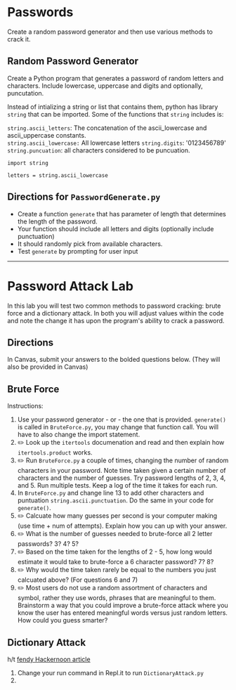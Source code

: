 # Passwords
Create a random password generator and then use various methods to crack it.  

## Random Password Generator
Create a Python program that generates a password of random letters and characters. Include lowercase, uppercase and digits and optionally, puncutation.  

Instead of intializing a string or list that contains them, python has library `string` that can be imported.  Some of the functions that `string` includes is:

`string.ascii_letters`: The concatenation of the ascii_lowercase and ascii_uppercase constants.  
`string.ascii_lowercase:` All lowercase letters
`string.digits`: '0123456789'  
`string.puncuation`: all characters considered to be puncuation.  

```
import string

letters = string.ascii_lowercase

```

## Directions for `PasswordGenerate.py`  
- Create a function `generate` that has parameter of length that determines the length of the password. 
- Your function should include all letters and digits (optionally include punctuation)
- It should randomly pick from available characters. 
- Test `generate` by prompting for user input

---

# Password Attack Lab
In this lab you will test two common methods to password cracking: brute force and a dictionary attack. In both you will adjust values within the code and note the change it has upon the program's ability to crack a password.  

## Directions
In Canvas, submit your answers to the bolded questions below. (They will also be provided in Canvas)

## Brute Force  
Instructions:
1. Use your password generator - or - the one that is provided.  `generate()` is called in `BruteForce.py`, you may change that function call.  You will have to also change the import statement.    
2. :pencil2: Look up the `itertools` documenation and read and then explain how `itertools.product` works.
3. :pencil2: Run `BruteForce.py` a couple of times, changing the number of random characters in your password.  Note time taken given a certain number of characters and the number of guesses.  Try password lengths of 2, 3, 4, and 5. Run multiple tests.  Keep a log of the time it takes for each run.  
4. In `BruteForce.py` and change line 13 to add other characters and puntuation `string.ascii.punctuation`.  Do the same in your code for `generate()`.  
5. :pencil2: Calcuate how many guesses per second is your computer making (use time + num of attempts).  Explain how you can up with your answer.  
6. :pencil2: What is the number of guesses needed to brute-force all 2 letter passwords? 3? 4? 5?  
7. :pencil2: Based on the time taken for the lengths of 2 - 5, how long would estimate it would take to brute-force a 6 character password? 7? 8?  
8. :pencil2: Why would the time taken rarely be equal to the numbers you just calcuated above? (For questions 6 and 7)
9. :pencil2: Most users do not use a random assortment of characters and symbol, rather they use words, phrases that are meaningful to them.  Brainstorm a way that you could improve a brute-force attack where you know the user has entered meaningful words versus just random letters.  How could you guess smarter?


## Dictionary Attack  
h/t [fendy Hackernoon article](https://hackernoon.com/i-cracked-40000-passwords-with-python-yours-might-have-been-one-of-them-3fr32je)

1. Change your run command in Repl.it to run `DictionaryAttack.py` 
2. 




